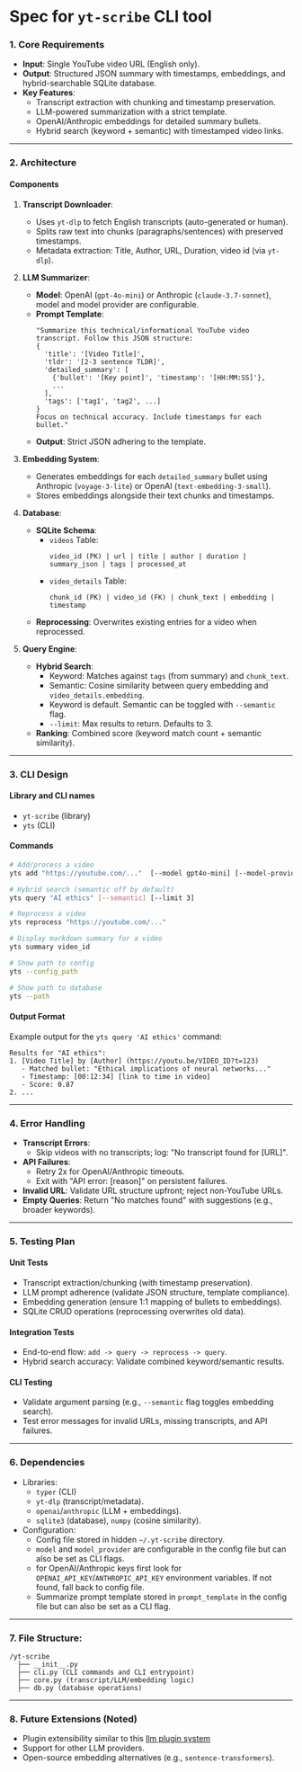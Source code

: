 # Spec for `yt-scribe` CLI tool

### **1. Core Requirements**  
- **Input**: Single YouTube video URL (English only).  
- **Output**: Structured JSON summary with timestamps, embeddings, and hybrid-searchable SQLite database.  
- **Key Features**:  
  - Transcript extraction with chunking and timestamp preservation.  
  - LLM-powered summarization with a strict template.  
  - OpenAI/Anthropic embeddings for detailed summary bullets.  
  - Hybrid search (keyword + semantic) with timestamped video links.  

---

### **2. Architecture**  
#### **Components**  
1. **Transcript Downloader**:  
   - Uses `yt-dlp` to fetch English transcripts (auto-generated or human).  
   - Splits raw text into chunks (paragraphs/sentences) with preserved timestamps.  
   - Metadata extraction: Title, Author, URL, Duration, video id (via `yt-dlp`).  

2. **LLM Summarizer**:  
   - **Model**: OpenAI (`gpt-4o-mini`) or Anthropic (`claude-3.7-sonnet`), model and model provider are configurable.  
   - **Prompt Template**:  
     ```  
     "Summarize this technical/informational YouTube video transcript. Follow this JSON structure:  
     {  
       'title': '[Video Title]',  
       'tldr': '[2-3 sentence TLDR]',  
       'detailed_summary': [  
         {'bullet': '[Key point]', 'timestamp': '[HH:MM:SS]'},  
         ...  
       ],  
       'tags': ['tag1', 'tag2', ...]  
     }  
     Focus on technical accuracy. Include timestamps for each bullet."  
     ```  
   - **Output**: Strict JSON adhering to the template.  

3. **Embedding System**:  
   - Generates embeddings for each `detailed_summary` bullet using Anthropic (`voyage-3-lite`) or OpenAI (`text-embedding-3-small`).  
   - Stores embeddings alongside their text chunks and timestamps.  

4. **Database**:  
   - **SQLite Schema**:  
     - `videos` Table:  
       ```  
       video_id (PK) | url | title | author | duration | summary_json | tags | processed_at  
       ```  
     - `video_details` Table:  
       ```  
       chunk_id (PK) | video_id (FK) | chunk_text | embedding | timestamp  
       ```  
   - **Reprocessing**: Overwrites existing entries for a video when reprocessed.  

5. **Query Engine**:  
   - **Hybrid Search**:  
     - Keyword: Matches against `tags` (from summary) and `chunk_text`.  
     - Semantic: Cosine similarity between query embedding and `video_details.embedding`.  
     - Keyword is default. Semantic can be toggled with `--semantic` flag.
     - `--limit`: Max results to return. Defaults to 3.
   - **Ranking**: Combined score (keyword match count + semantic similarity).  

---

### **3. CLI Design**  
#### **Library and CLI names**
- `yt-scribe` (library)
- `yts` (CLI)
#### **Commands**  
```bash  
# Add/process a video  
yts add "https://youtube.com/..."  [--model gpt4o-mini] [--model-provider openai|anthropic]

# Hybrid search (semantic off by default)  
yts query "AI ethics" [--semantic] [--limit 3]  

# Reprocess a video  
yts reprocess "https://youtube.com/..."

# Display markdown summary for a video  
yts summary video_id

# Show path to config
yts --config_path

# Show path to database
yts --path
```  

#### **Output Format**  
Example output for the `yts query 'AI ethics'` command:
```  
Results for "AI ethics":  
1. [Video Title] by [Author] (https://youtu.be/VIDEO_ID?t=123)  
   - Matched bullet: "Ethical implications of neural networks..."
   - Timestamp: [00:12:34] [link to time in video]  
   - Score: 0.87  
2. ...  
```  

---

### **4. Error Handling**  
- **Transcript Errors**:  
  - Skip videos with no transcripts; log: "No transcript found for [URL]".  
- **API Failures**:  
  - Retry 2x for OpenAI/Anthropic timeouts.  
  - Exit with "API error: [reason]" on persistent failures.  
- **Invalid URL**: Validate URL structure upfront; reject non-YouTube URLs.  
- **Empty Queries**: Return "No matches found" with suggestions (e.g., broader keywords).  

---

### **5. Testing Plan**  
#### **Unit Tests**  
- Transcript extraction/chunking (with timestamp preservation).  
- LLM prompt adherence (validate JSON structure, template compliance).  
- Embedding generation (ensure 1:1 mapping of bullets to embeddings).  
- SQLite CRUD operations (reprocessing overwrites old data).  

#### **Integration Tests**  
- End-to-end flow: `add -> query -> reprocess -> query`.  
- Hybrid search accuracy: Validate combined keyword/semantic results.  

#### **CLI Testing**  
- Validate argument parsing (e.g., `--semantic` flag toggles embedding search).  
- Test error messages for invalid URLs, missing transcripts, and API failures.  

---

### **6. Dependencies**  
- Libraries:  
  - `typer` (CLI)
  - `yt-dlp` (transcript/metadata).  
  - `openai`/`anthropic` (LLM + embeddings).  
  - `sqlite3` (database), `numpy` (cosine similarity).  
- Configuration:
  - Config file stored in hidden `~/.yt-scribe` directory.
  - `model` and `model_provider` are configurable in the config file but can also be set as CLI flags.
  - for OpenAI/Anthropic keys first look for `OPENAI_API_KEY`/`ANTHROPIC_API_KEY` environment variables. If not found, fall back to config file.
  - Summarize prompt template stored in `prompt_template` in the config file but can also be set as a CLI flag.
---

### **7. File Structure**:  
  ```  
  /yt-scribe  
    ├── __init__.py  
    ├── cli.py (CLI commands and CLI entrypoint)  
    ├── core.py (transcript/LLM/embedding logic)  
    ├── db.py (database operations)  
  ```  

---

### **8. Future Extensions (Noted)**  
- Plugin extensibility similar to this [llm plugin system](https://llm.datasette.io/en/stable/plugins/tutorial-model-plugin.html)
- Support for other LLM providers.  
- Open-source embedding alternatives (e.g., `sentence-transformers`).  
